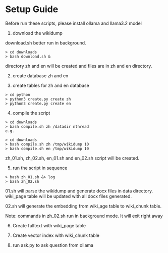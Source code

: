 # Setup Guide

Before run these scripts, please install ollama and llama3.2 model

1. download the wikidump

download.sh better run in background.

```
> cd downloads 
> bash download.sh &
```

directory zh and en will be created and files are in zh and en directory.

2. create database zh and en

3. create tables for zh and en database

```
> cd python
> python3 create.py create zh
> python3 create.py create en
```

4. compile the script

```
> cd downloads
> bash compile.sh zh /datadir nthread
e.g.

> cd downloads
> bash compile.sh zh /tmp/wikidump 10
> bash compile.sh en /tmp/wikidump 10
```
zh_01.sh, zh_02.sh, en_01.sh and en_02.sh script will be created.

5. run the script in sequence

```
> bash zh_01.sh &> log
> bash zh_02.sh
```

01.sh will parse the wikidump and generate docx files in data directory.
wiki_page table will be updated with all docx files generated.

02.sh will generate the embedding from wiki_age table to wiki_chunk table.

Note: commands in zh_02.sh run in background mode. It will exit right away

6. Create fulltext with wiki_page table

7. Create vector index with wiki_chunk table

8. run ask.py to ask question from ollama

